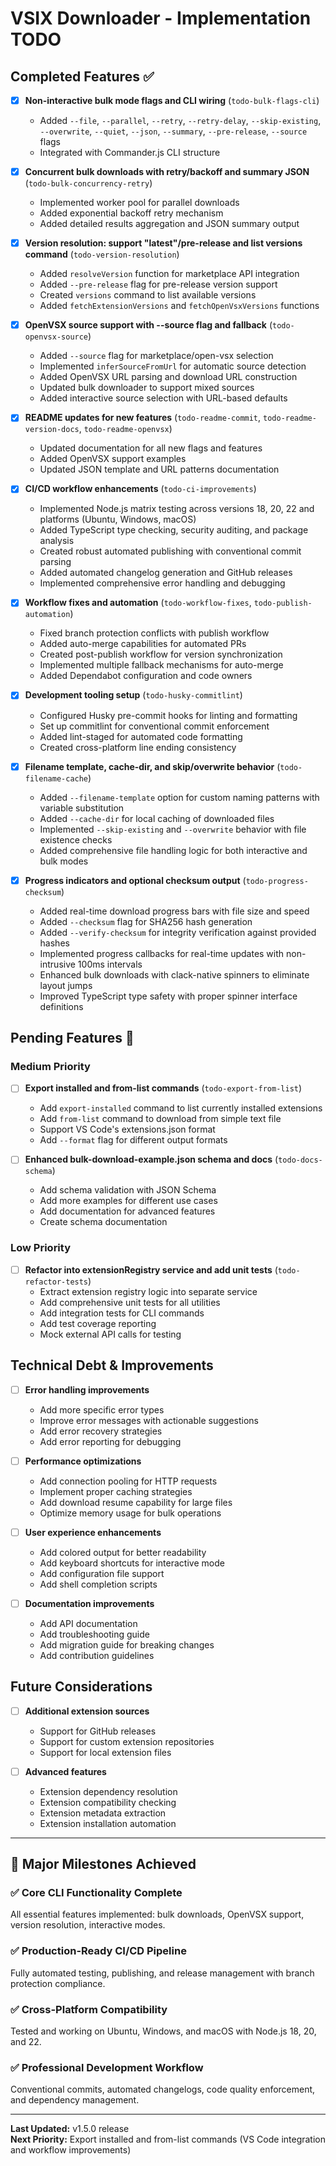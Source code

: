 # VSIX Downloader - Implementation TODO

## Completed Features ✅

- [x] **Non-interactive bulk mode flags and CLI wiring** (`todo-bulk-flags-cli`)
  - Added `--file`, `--parallel`, `--retry`, `--retry-delay`, `--skip-existing`, `--overwrite`, `--quiet`, `--json`, `--summary`, `--pre-release`, `--source` flags
  - Integrated with Commander.js CLI structure

- [x] **Concurrent bulk downloads with retry/backoff and summary JSON** (`todo-bulk-concurrency-retry`)
  - Implemented worker pool for parallel downloads
  - Added exponential backoff retry mechanism
  - Added detailed results aggregation and JSON summary output

- [x] **Version resolution: support "latest"/pre-release and list versions command** (`todo-version-resolution`)
  - Added `resolveVersion` function for marketplace API integration
  - Added `--pre-release` flag for pre-release version support
  - Created `versions` command to list available versions
  - Added `fetchExtensionVersions` and `fetchOpenVsxVersions` functions

- [x] **OpenVSX source support with --source flag and fallback** (`todo-openvsx-source`)
  - Added `--source` flag for marketplace/open-vsx selection
  - Implemented `inferSourceFromUrl` for automatic source detection
  - Added OpenVSX URL parsing and download URL construction
  - Updated bulk downloader to support mixed sources
  - Added interactive source selection with URL-based defaults

- [x] **README updates for new features** (`todo-readme-commit`, `todo-readme-version-docs`, `todo-readme-openvsx`)
  - Updated documentation for all new flags and features
  - Added OpenVSX support examples
  - Updated JSON template and URL patterns documentation

- [x] **CI/CD workflow enhancements** (`todo-ci-improvements`)
  - Implemented Node.js matrix testing across versions 18, 20, 22 and platforms (Ubuntu, Windows, macOS)
  - Added TypeScript type checking, security auditing, and package analysis
  - Created robust automated publishing with conventional commit parsing
  - Added automated changelog generation and GitHub releases
  - Implemented comprehensive error handling and debugging

- [x] **Workflow fixes and automation** (`todo-workflow-fixes`, `todo-publish-automation`)
  - Fixed branch protection conflicts with publish workflow
  - Added auto-merge capabilities for automated PRs
  - Created post-publish workflow for version synchronization
  - Implemented multiple fallback mechanisms for auto-merge
  - Added Dependabot configuration and code owners

- [x] **Development tooling setup** (`todo-husky-commitlint`)
  - Configured Husky pre-commit hooks for linting and formatting
  - Set up commitlint for conventional commit enforcement
  - Added lint-staged for automated code formatting
  - Created cross-platform line ending consistency

- [x] **Filename template, cache-dir, and skip/overwrite behavior** (`todo-filename-cache`)
  - Added `--filename-template` option for custom naming patterns with variable substitution
  - Added `--cache-dir` for local caching of downloaded files
  - Implemented `--skip-existing` and `--overwrite` behavior with file existence checks
  - Added comprehensive file handling logic for both interactive and bulk modes

- [x] **Progress indicators and optional checksum output** (`todo-progress-checksum`)
  - Added real-time download progress bars with file size and speed
  - Added `--checksum` flag for SHA256 hash generation
  - Added `--verify-checksum` for integrity verification against provided hashes
  - Implemented progress callbacks for real-time updates with non-intrusive 100ms intervals
  - Enhanced bulk downloads with clack-native spinners to eliminate layout jumps
  - Improved TypeScript type safety with proper spinner interface definitions

## Pending Features 🔄

### Medium Priority

- [ ] **Export installed and from-list commands** (`todo-export-from-list`)
  - Add `export-installed` command to list currently installed extensions
  - Add `from-list` command to download from simple text file
  - Support VS Code's extensions.json format
  - Add `--format` flag for different output formats

- [ ] **Enhanced bulk-download-example.json schema and docs** (`todo-docs-schema`)
  - Add schema validation with JSON Schema
  - Add more examples for different use cases
  - Add documentation for advanced features
  - Create schema documentation

### Low Priority

- [ ] **Refactor into extensionRegistry service and add unit tests** (`todo-refactor-tests`)
  - Extract extension registry logic into separate service
  - Add comprehensive unit tests for all utilities
  - Add integration tests for CLI commands
  - Add test coverage reporting
  - Mock external API calls for testing

## Technical Debt & Improvements

- [ ] **Error handling improvements**
  - Add more specific error types
  - Improve error messages with actionable suggestions
  - Add error recovery strategies
  - Add error reporting for debugging

- [ ] **Performance optimizations**
  - Add connection pooling for HTTP requests
  - Implement proper caching strategies
  - Add download resume capability for large files
  - Optimize memory usage for bulk operations

- [ ] **User experience enhancements**
  - Add colored output for better readability
  - Add keyboard shortcuts for interactive mode
  - Add configuration file support
  - Add shell completion scripts

- [ ] **Documentation improvements**
  - Add API documentation
  - Add troubleshooting guide
  - Add migration guide for breaking changes
  - Add contribution guidelines

## Future Considerations

- [ ] **Additional extension sources**
  - Support for GitHub releases
  - Support for custom extension repositories
  - Support for local extension files

- [ ] **Advanced features**
  - Extension dependency resolution
  - Extension compatibility checking
  - Extension metadata extraction
  - Extension installation automation

---

## 🎉 Major Milestones Achieved

### ✅ **Core CLI Functionality Complete**

All essential features implemented: bulk downloads, OpenVSX support, version resolution, interactive modes.

### ✅ **Production-Ready CI/CD Pipeline**

Fully automated testing, publishing, and release management with branch protection compliance.

### ✅ **Cross-Platform Compatibility**

Tested and working on Ubuntu, Windows, and macOS with Node.js 18, 20, and 22.

### ✅ **Professional Development Workflow**

Conventional commits, automated changelogs, code quality enforcement, and dependency management.

---

**Last Updated:** v1.5.0 release  
**Next Priority:** Export installed and from-list commands (VS Code integration and workflow improvements)
